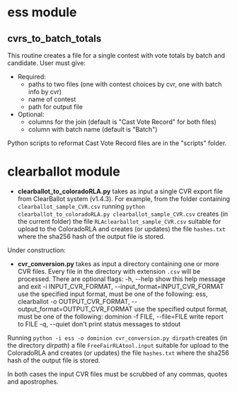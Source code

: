 # ess module

## cvrs_to_batch_totals
This routine creates a file for a single contest with vote totals by batch and candidate. User must give:
 * Required:
     * paths to two files (one with contest choices by cvr, one with batch info by cvr)
     * name of contest
     * path for output file
 * Optional:
     * columns for the join (default is "Cast Vote Record" for both files)
     * column with batch name (default is "Batch")

Python scripts to reformat Cast Vote Record files are in the "scripts" folder.

# clearballot module
- **clearballot_to_coloradoRLA.py** takes as input a single CVR export file from ClearBallot system (v1.4.3). For example, from the folder containing ```clearballot_sample_CVR.csv``` running
```python clearballot_to_coloradoRLA.py clearballot_sample_CVR.csv```
creates  (in the current folder) the file
```RLAclearballot_sample_CVR.csv``` suitable for upload to the ColoradoRLA
and creates (or updates) the file
```hashes.txt```
where the sha256 hash of the output file is stored.

Under construction:
- **cvr_conversion.py** takes as input a directory containing one or more CVR files. Every file in the directory with extension ```.csv```  will be processed. There are optional flags:
-h, --help            show this help message and exit
-i INPUT_CVR_FORMAT, --input_format=INPUT_CVR_FORMAT
use the specified input format, must be one of the
following: ess, clearballot
-o OUTPUT_CVR_FORMAT, --output_format=OUTPUT_CVR_FORMAT
use the specified output format, must be one of the
following: dominion
-f FILE, --file=FILE  write report to FILE
-q, --quiet           don't print status messages to stdout

Running
```python -i ess -o dominion cvr_conversion.py dirpath```
creates (in the directory *dirpath*) a file ```FreeFairRLAtool.input``` suitable for upload to the ColoradoRLA 
and creates (or updates) the file
```hashes.txt```
where the sha256 hash of the output file is stored.

    
In both cases the input CVR files must be scrubbed of any commas, quotes and apostrophes.



